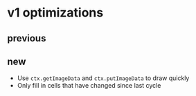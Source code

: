 # v1 optimizations

## previous
## new
 - Use `ctx.getImageData` and `ctx.putImageData` to draw quickly
 - Only fill in cells that have changed since last cycle
